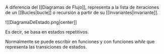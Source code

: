 
A diferencia del [[Diagramas de Flujo]], representa a la lista de iteraciones de un [[Bucles|bucle]] o recursión a partir de su [[Invariantes|invariante]]. 


![[DiagramaDeEstado.png|center]]

Es decir, se basa en estados repetitivos. 

Normalmente se puede escribir en funciones y con funciones *while* que representa las transiciones de estados. 